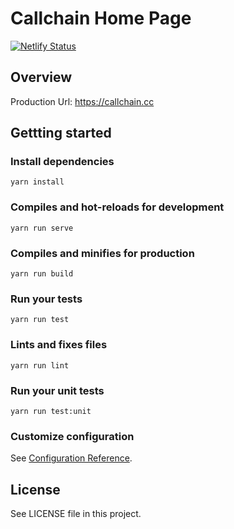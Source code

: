 # Callchain Home Page

[![Netlify Status](https://api.netlify.com/api/v1/badges/9162b46e-6685-4635-9e89-ae3aea79b49a/deploy-status)](https://app.netlify.com/sites/callmain/deploys)

## Overview 

Production Url: https://callchain.cc

## Gettting started

### Install dependencies
```
yarn install
```

### Compiles and hot-reloads for development
```
yarn run serve
```

### Compiles and minifies for production
```
yarn run build
```

### Run your tests
```
yarn run test
```

### Lints and fixes files
```
yarn run lint
```

### Run your unit tests
```
yarn run test:unit
```

### Customize configuration
See [Configuration Reference](https://cli.vuejs.org/config/).

## License

See LICENSE file in this project.

